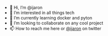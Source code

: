 - 👋 Hi, I’m @ijaron
- 👀 I’m interested in all things tech
- 🌱 I’m currently learning docker and pyton
- 💞️ I’m looking to collaborate on any cool project
- 📫 How to reach me here or <a href="http://twitter.com/ijaron">@ijaron</a> on twitter

<!---
ijaron/ijaron is a ✨ special ✨ repository because its `README.md` (this file) appears on your GitHub profile.
You can click the Preview link to take a look at your changes.
--->
